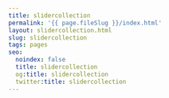 ```yaml
---
title: slidercollection
permalink: '{{ page.fileSlug }}/index.html'
layout: slidercollection.html
slug: slidercollection
tags: pages
seo:
  noindex: false
  title: slidercollection
  og:title: slidercollection
  twitter:title: slidercollection
---
```



